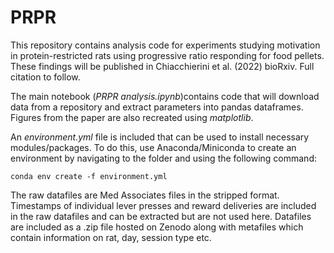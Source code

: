 # PRPR

This repository contains analysis code for experiments studying motivation in protein-restricted rats using progressive ratio responding for food pellets. These findings will be published in Chiacchierini et al. (2022) bioRxiv. Full citation to follow.

The main notebook (*PRPR analysis.ipynb*)contains code that will download data from a repository and extract parameters into pandas dataframes. Figures from the paper are also recreated using *matplotlib*.

An *environment.yml* file is included that can be used to install necessary modules/packages. To do this, use Anaconda/Miniconda to create an environment by navigating to the folder and using the following command:

    conda env create -f environment.yml

The raw datafiles are Med Associates files in the stripped format. Timestamps of individual lever presses and reward deliveries are included in the raw datafiles and can be extracted but are not used here. Datafiles are included as a .zip file hosted on Zenodo along with metafiles which contain information on rat, day, session type etc.
